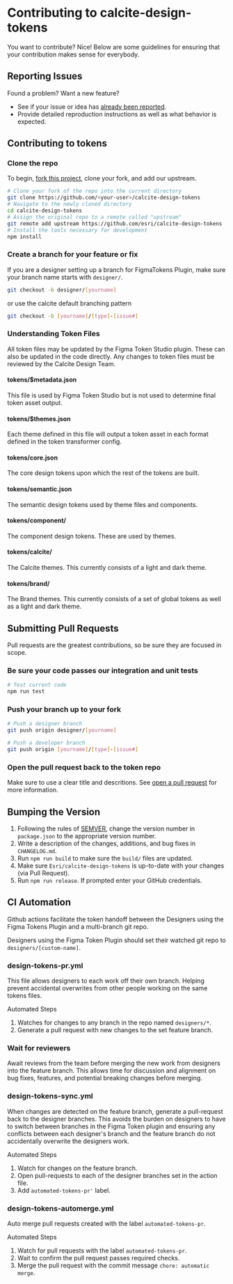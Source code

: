# Contributing to calcite-design-tokens

You want to contribute? Nice! Below are some guidelines for ensuring that your contribution makes sense for everybody.

## Reporting Issues

Found a problem? Want a new feature?

- See if your issue or idea has [already been reported](issues).
- Provide detailed reproduction instructions as well as what behavior is expected.

## Contributing to tokens

### Clone the repo

To begin, [fork this project](fork), clone your fork, and add our upstream.

```bash
# Clone your fork of the repo into the current directory
git clone https://github.com/<your-user>/calcite-design-tokens
# Navigate to the newly cloned directory
cd calcite-design-tokens
# Assign the original repo to a remote called "upstream"
git remote add upstream https://github.com/esri/calcite-design-tokens
# Install the tools necessary for development
npm install
```

### Create a branch for your feature or fix

If you are a designer setting up a branch for FigmaTokens Plugin, make sure your branch name starts with `designer/`.

```bash
git checkout -b designer/[yourname]
```

or use the calcite default branching pattern

```bash
git checkout -b [yourname]/[type]-[issue#]
```

### Understanding Token Files

All token files may be updated by the Figma Token Studio plugin. These can also be updated in the code directly. Any changes to token files must be reviewed by the Calcite Design Team.

#### tokens/$metadata.json

This file is used by Figma Token Studio but is not used to determine final token asset output.

#### tokens/$themes.json

Each theme defined in this file will output a token asset in each format defined in the token transformer config.

#### tokens/core.json

The core design tokens upon which the rest of the tokens are built.

#### tokens/semantic.json

The semantic design tokens used by theme files and components.

#### tokens/component/

The component design tokens. These are used by themes.

#### tokens/calcite/

The Calcite themes. This currently consists of a light and dark theme.

#### tokens/brand/

The Brand themes. This currently consists of a set of global tokens as well as a light and dark theme.

## Submitting Pull Requests

Pull requests are the greatest contributions, so be sure they are focused in scope.

### Be sure your code passes our integration and unit tests

```bash
# Test current code
npm run test
```

### Push your branch up to your fork

```bash
# Push a designer branch
git push origin designer/[yourname]
```

```bash
# Push a developer branch
git push origin [yourname]/[type]-[issue#]
```

### Open the pull request back to the token repo

Make sure to use a clear title and descritions. See [open a pull request](https://help.github.com/articles/using-pull-requests/) for more information.

## Bumping the Version

1. Following the rules of [SEMVER](https://semver.org/), change the version number in `package.json` to the appropriate version number.
2. Write a description of the changes, additions, and bug fixes in `CHANGELOG.md`.
3. Run `npm run build` to make sure the `build/` files are updated.
4. Make sure `Esri/calcite-design-tokens` is up-to-date with your changes (via Pull Request).
5. Run `npm run release`. If prompted enter your GitHub credentials.

## CI Automation

Github actions facilitate the token handoff between the Designers using the Figma Tokens Plugin and a multi-branch git repo.

Designers using the Figma Token Plugin should set their watched git repo to `designers/[custom-name]`.

### design-tokens-pr.yml

This file allows designers to each work off their own branch. Helping prevent accidental overwrites from other people working on the same tokens files.

Automated Steps

1. Watches for changes to any branch in the repo named `designers/*`.
1. Generate a pull request with new changes to the set feature branch.

### Wait for reviewers

Await reviews from the team before merging the new work from designers into the feature branch. This allows time for discussion and alignment on bug fixes, features, and potential breaking changes before merging.

### design-tokens-sync.yml

When changes are detected on the feature branch, generate a pull-request back to the designer branches. This avoids the burden on designers to have to switch between branches in the Figma Token plugin and ensuring any conflicts between each designer's branch and the feature branch do not accidentally overwrite the designers work.

Automated Steps

1. Watch for changes on the feature branch.
1. Open pull-requests to each of the designer branches set in the action file.
1. Add `automated-tokens-pr'` label.

### design-tokens-automerge.yml

Auto merge pull requests created with the label `automated-tokens-pr`.

Automated Steps

1. Watch for pull requests with the label `automated-tokens-pr`.
1. Wait to confirm the pull request passes required checks.
1. Merge the pull request with the commit message `chore: automatic merge`.
